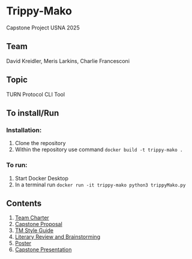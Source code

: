 # Trippy-Mako

Capstone Project USNA 2025

## Team

David Kreidler, Meris Larkins, Charlie Francesconi

## Topic

TURN Protocol CLI Tool

## To install/Run

### Installation:

1. Clone the repository
2. Within the repository use command `docker build -t trippy-mako .`

### To run:

1. Start Docker Desktop
1. In a terminal run `docker run -it trippy-mako python3 trippyMako.py`

## Contents

1. [Team Charter](https://github.com/DavidkodiCS/Trippy-Mako/blob/main/Charter.md)
2. [Capstone Proposal](Trippy-Mako/proposal/proposal.md)
3. [TM Style Guide](https://github.com/DavidkodiCS/Trippy-Mako/blob/main/Trippy-Mako-StyleGuide.md)
4. [Literary Review and Brainstorming](https://docs.google.com/document/d/1IeNRIVarfN5WBRGMrVxdDZGXDCPgenVMWErjJEkWA20/edit?usp=sharing)
5. [Poster](https://docs.google.com/presentation/d/1Ua0MMuqRZ-b5kbvC48WoUsahLcg4EEjAxT-er4XbvGA/edit?usp=sharing)
6. [Capstone Presentation](https://docs.google.com/presentation/d/1EEil-rpdahq-6Y4z7Y-bLYhUQXilDrPkDXivoDhVkWI/edit?pli=1#slide=id.g32576c3bf74_0_346)
